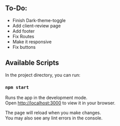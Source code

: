## To-Do: 
- Finish Dark-theme-toggle
- Add client-review page
- Add footer
- Fix Routes
- Make it responsive
- Fix buttons



## Available Scripts

In the project directory, you can run:

### `npm start`

Runs the app in the development mode.\
Open [http://localhost:3000](http://localhost:3000) to view it in your browser.

The page will reload when you make changes.\
You may also see any lint errors in the console.
